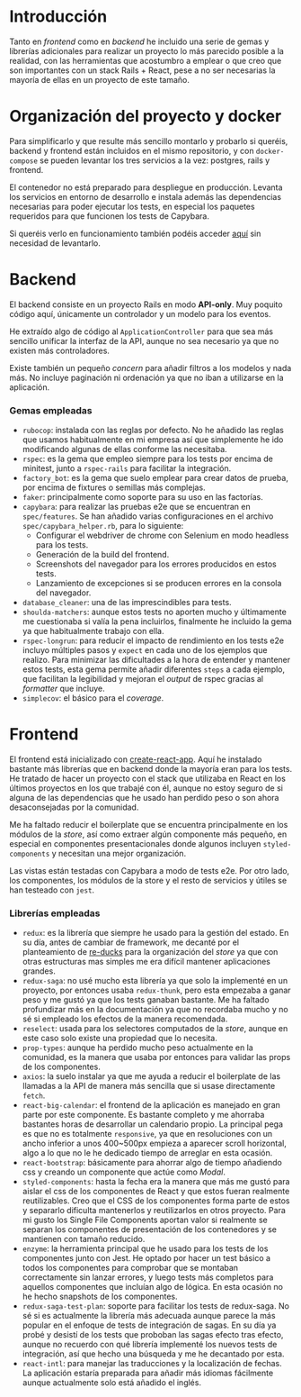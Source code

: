 # Introducción

Tanto en *frontend* como en *backend* he incluido una serie de gemas y librerías adicionales para realizar un proyecto lo más parecido posible a la realidad, con las herramientas que acostumbro a emplear o que creo que son importantes con un stack Rails + React, pese a no ser necesarias la mayoría de ellas en un proyecto de este tamaño.

# Organización del proyecto y docker

Para simplificarlo y que resulte más sencillo montarlo y probarlo si queréis, backend y frontend están incluidos en el mismo repositorio, y con `docker-compose` se pueden levantar los tres servicios a la vez: postgres, rails y frontend.

El contenedor no está preparado para despliegue en producción. Levanta los servicios en entorno de desarrollo e instala además las dependencias necesarias para poder ejecutar los tests, en especial los paquetes requeridos para que funcionen los tests de Capybara.

Si queréis verlo en funcionamiento también podéis acceder [aquí](http://51.254.126.66/) sin necesidad de levantarlo.

# Backend

El backend consiste en un proyecto Rails en modo **API-only**. Muy poquito código aquí, únicamente un controlador y un modelo para los eventos.

He extraído algo de código al `ApplicationController` para que sea más sencillo unificar la interfaz de la API, aunque no sea necesario ya que no existen más controladores.

Existe también un pequeño *concern* para añadir filtros a los modelos y nada más. No incluye paginación ni ordenación ya que no iban a utilizarse en la aplicación.

### Gemas empleadas

- `rubocop`: instalada con las reglas por defecto. No he añadido las reglas que usamos habitualmente en mi empresa así que simplemente he ido modificando algunas de ellas conforme las necesitaba.
- `rspec`: es la gema que empleo siempre para los tests por encima de minitest, junto a  `rspec-rails` para facilitar la integración.
- `factory_bot`: es la gema que suelo emplear para crear datos de prueba, por encima de fixtures o semillas más complejas.
- `faker`: principalmente como soporte para su uso en las factorías.
- `capybara`: para realizar las pruebas e2e que se encuentran en `spec/features`. Se han añadido varias configuraciones en el archivo `spec/capybara_helper.rb`, para lo siguiente:
  - Configurar el webdriver de chrome con Selenium en modo headless para los tests.
  - Generación de la build del frontend.
  - Screenshots del navegador para los errores producidos en estos tests.
  - Lanzamiento de excepciones si se producen errores en la consola del navegador.
- `database_cleaner`: una de las imprescindibles para tests.
- `shoulda-matchers`: aunque estos tests no aporten mucho y últimamente me cuestionaba si valía la pena incluirlos, finalmente he incluido la gema ya que habitualmente trabajo con ella.
- `rspec-longrun`: para reducir el impacto de rendimiento en los tests e2e incluyo múltiples pasos y `expect` en cada uno de los ejemplos que realizo. Para minimizar las dificultades a la hora de entender y mantener estos tests, esta gema permite añadir diferentes `steps` a cada ejemplo, que facilitan la legibilidad y mejoran el *output* de rspec gracias al *formatter* que incluye.
- `simplecov`: el básico para el *coverage*.

# Frontend

El frontend está inicializado con [create-react-app](https://github.com/facebook/create-react-app). Aquí he instalado bastante más librerías que en backend donde la mayoría eran para los tests. He tratado de hacer un proyecto con el stack que utilizaba en React en los últimos proyectos en los que trabajé con él, aunque no estoy seguro de si alguna de las dependencias que he usado han perdido peso o son ahora desaconsejadas por la comunidad.

Me ha faltado reducir el boilerplate que se encuentra principalmente en los módulos de la *store*, así como extraer algún componente más pequeño, en especial en componentes presentacionales donde algunos incluyen `styled-components` y necesitan una mejor organización.

Las vistas están testadas con Capybara a modo de tests e2e. Por otro lado, los componentes, los módulos de la store y el resto de servicios y útiles se han testeado con `jest`.

### Librerías empleadas

- `redux`: es la librería que siempre he usado para la gestión del estado. En su día, antes de cambiar de framework, me decanté por el planteamiento de [re-ducks](https://github.com/alexnm/re-ducks) para la organización del *store* ya que con otras estructuras mas simples me era difícil mantener aplicaciones grandes.
- `redux-saga`: no usé mucho esta librería ya que solo la implementé en un proyecto, por entonces usaba `redux-thunk`, pero esta empezaba a ganar peso y me gustó ya que los tests ganaban bastante. Me ha faltado profundizar más en la documentación ya que no recordaba mucho y no sé si empleado los efectos de la manera recomendada.
- `reselect`: usada para los selectores computados de la *store*, aunque en este caso solo existe una propiedad que lo necesita.
- `prop-types`: aunque ha perdido mucho peso actualmente en la comunidad, es la manera que usaba por entonces para validar las props de los componentes.
- `axios`: la suelo instalar ya que me ayuda a reducir el boilerplate de las llamadas a la API de manera más sencilla que si usase directamente `fetch`.
- `react-big-calendar`: el frontend de la aplicación es manejado en gran parte por este componente. Es bastante completo y me ahorraba bastantes horas de desarrollar un calendario propio. La principal pega es que no es totalmente `responsive`, ya que en resoluciones con un ancho inferior a unos 400~500px empieza a aparecer scroll horizontal, algo a lo que no le he dedicado tiempo de arreglar en esta ocasión.
- `react-bootstrap`: básicamente para ahorrar algo de tiempo añadiendo css y creando un componente que actúe como *Modal*.
- `styled-components`: hasta la fecha era la manera que más me gustó para aislar el css de los componentes de React y que estos fueran realmente reutilizables. Creo que el CSS de los componentes forma parte de estos y separarlo dificulta mantenerlos y reutilizarlos en otros proyecto. Para mi gusto los Single File Components aportan valor si realmente se separan los componentes de presentación de los contenedores y se mantienen con tamaño reducido.
- `enzyme`: la herramienta principal que he usado para los tests de los componentes junto con Jest. He optado por hacer un test básico a todos los componentes para comprobar que se montaban correctamente sin lanzar errores, y luego tests más completos para aquellos componentes que incluían algo de lógica. En esta ocasión no he hecho snapshots de los componentes.
- `redux-saga-test-plan`: soporte para facilitar los tests de redux-saga. No sé si es actualmente la librería más adecuada aunque parece la más popular en el enfoque de tests de integración de sagas. En su día ya probé y desistí de los tests que proboban las sagas efecto tras efecto, aunque no recuerdo con qué librería implementé los nuevos tests de integración, así que hecho una búsqueda y me he decantado por esta.
- `react-intl`: para manejar las traducciones y la localización de fechas. La aplicación estaría preparada para añadir más idiomas fácilmente aunque actualmente solo está añadido el inglés.
